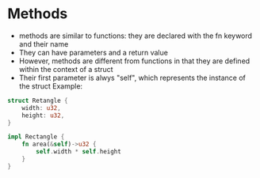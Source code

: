 # Methods

* methods are similar to functions: they are declared with the fn keyword and their name
* They can have parameters and a return value
* However, methods are different from functions in that they are defined within the context of a struct
* Their first parameter is alwys "self", which represents the instance of the struct 
 Example:
 ```rs
 struct Retangle {
     width: u32,
     height: u32,
 }

 impl Rectangle {
     fn area(&self)->u32 {
         self.width * self.height
     }
 }
 ```